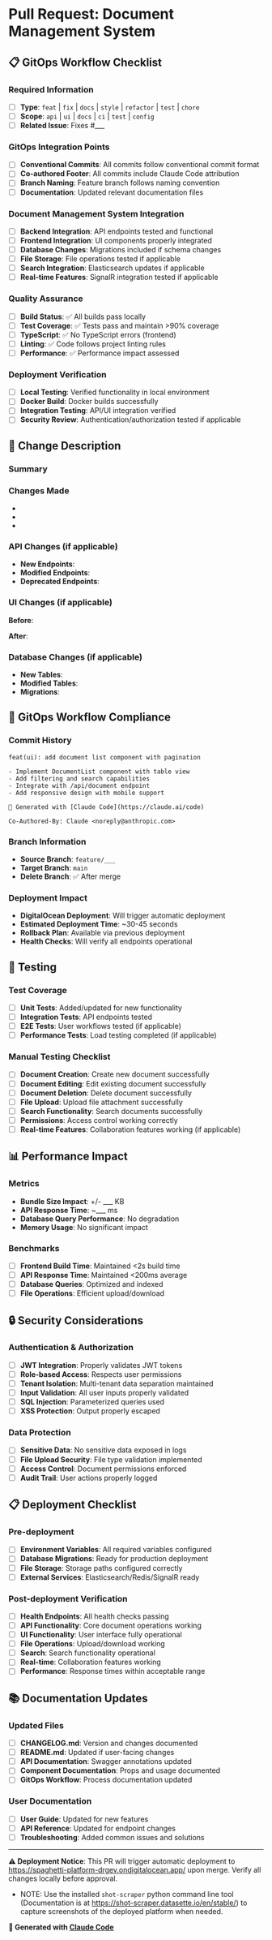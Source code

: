# Pull Request: Document Management System

## 📋 GitOps Workflow Checklist

### Required Information
- [ ] **Type**: `feat` | `fix` | `docs` | `style` | `refactor` | `test` | `chore`
- [ ] **Scope**: `api` | `ui` | `docs` | `ci` | `test` | `config`
- [ ] **Related Issue**: Fixes #___

### GitOps Integration Points
- [ ] **Conventional Commits**: All commits follow conventional commit format
- [ ] **Co-authored Footer**: All commits include Claude Code attribution
- [ ] **Branch Naming**: Feature branch follows naming convention
- [ ] **Documentation**: Updated relevant documentation files

### Document Management System Integration
- [ ] **Backend Integration**: API endpoints tested and functional
- [ ] **Frontend Integration**: UI components properly integrated
- [ ] **Database Changes**: Migrations included if schema changes
- [ ] **File Storage**: File operations tested if applicable
- [ ] **Search Integration**: Elasticsearch updates if applicable
- [ ] **Real-time Features**: SignalR integration tested if applicable

### Quality Assurance
- [ ] **Build Status**: ✅ All builds pass locally
- [ ] **Test Coverage**: ✅ Tests pass and maintain >90% coverage
- [ ] **TypeScript**: ✅ No TypeScript errors (frontend)
- [ ] **Linting**: ✅ Code follows project linting rules
- [ ] **Performance**: ✅ Performance impact assessed

### Deployment Verification
- [ ] **Local Testing**: Verified functionality in local environment
- [ ] **Docker Build**: Docker builds successfully
- [ ] **Integration Testing**: API/UI integration verified
- [ ] **Security Review**: Authentication/authorization tested if applicable

## 📝 Change Description

### Summary
<!-- Brief description of what this PR accomplishes -->

### Changes Made
<!-- List of specific changes made -->
- 
- 
- 

### API Changes (if applicable)
<!-- Document any API endpoint changes -->
- **New Endpoints**: 
- **Modified Endpoints**: 
- **Deprecated Endpoints**: 

### UI Changes (if applicable)
<!-- Include screenshots for UI changes -->
**Before**:
<!-- Screenshot or description of previous state -->

**After**:
<!-- Screenshot or description of new state -->

### Database Changes (if applicable)
<!-- Document any schema changes -->
- **New Tables**: 
- **Modified Tables**: 
- **Migrations**: 

## 🔄 GitOps Workflow Compliance

### Commit History
```
feat(ui): add document list component with pagination

- Implement DocumentList component with table view
- Add filtering and search capabilities  
- Integrate with /api/document endpoint
- Add responsive design with mobile support

🤖 Generated with [Claude Code](https://claude.ai/code)

Co-Authored-By: Claude <noreply@anthropic.com>
```

### Branch Information
- **Source Branch**: `feature/___`
- **Target Branch**: `main`
- **Delete Branch**: ✅ After merge

### Deployment Impact
- **DigitalOcean Deployment**: Will trigger automatic deployment
- **Estimated Deployment Time**: ~30-45 seconds
- **Rollback Plan**: Available via previous deployment
- **Health Checks**: Will verify all endpoints operational

## 🧪 Testing

### Test Coverage
- [ ] **Unit Tests**: Added/updated for new functionality
- [ ] **Integration Tests**: API endpoints tested
- [ ] **E2E Tests**: User workflows tested (if applicable)
- [ ] **Performance Tests**: Load testing completed (if applicable)

### Manual Testing Checklist
- [ ] **Document Creation**: Create new document successfully
- [ ] **Document Editing**: Edit existing document successfully  
- [ ] **Document Deletion**: Delete document successfully
- [ ] **File Upload**: Upload file attachment successfully
- [ ] **Search Functionality**: Search documents successfully
- [ ] **Permissions**: Access control working correctly
- [ ] **Real-time Features**: Collaboration features working (if applicable)

## 📊 Performance Impact

### Metrics
- **Bundle Size Impact**: +/- ___ KB
- **API Response Time**: ~___ ms
- **Database Query Performance**: No degradation
- **Memory Usage**: No significant impact

### Benchmarks
- [ ] **Frontend Build Time**: Maintained <2s build time
- [ ] **API Response Time**: Maintained <200ms average
- [ ] **Database Queries**: Optimized and indexed
- [ ] **File Operations**: Efficient upload/download

## 🔒 Security Considerations

### Authentication & Authorization
- [ ] **JWT Integration**: Properly validates JWT tokens
- [ ] **Role-based Access**: Respects user permissions
- [ ] **Tenant Isolation**: Multi-tenant data separation maintained
- [ ] **Input Validation**: All user inputs properly validated
- [ ] **SQL Injection**: Parameterized queries used
- [ ] **XSS Protection**: Output properly escaped

### Data Protection
- [ ] **Sensitive Data**: No sensitive data exposed in logs
- [ ] **File Upload Security**: File type validation implemented
- [ ] **Access Control**: Document permissions enforced
- [ ] **Audit Trail**: User actions properly logged

## 📋 Deployment Checklist

### Pre-deployment
- [ ] **Environment Variables**: All required variables configured
- [ ] **Database Migrations**: Ready for production deployment
- [ ] **File Storage**: Storage paths configured correctly
- [ ] **External Services**: Elasticsearch/Redis/SignalR ready

### Post-deployment Verification
- [ ] **Health Endpoints**: All health checks passing
- [ ] **API Functionality**: Core document operations working
- [ ] **UI Functionality**: User interface fully operational
- [ ] **File Operations**: Upload/download working
- [ ] **Search**: Search functionality operational
- [ ] **Real-time**: Collaboration features working
- [ ] **Performance**: Response times within acceptable range

## 📚 Documentation Updates

### Updated Files
- [ ] **CHANGELOG.md**: Version and changes documented
- [ ] **README.md**: Updated if user-facing changes
- [ ] **API Documentation**: Swagger annotations updated
- [ ] **Component Documentation**: Props and usage documented
- [ ] **GitOps Workflow**: Process documentation updated

### User Documentation
- [ ] **User Guide**: Updated for new features
- [ ] **API Reference**: Updated for endpoint changes
- [ ] **Troubleshooting**: Added common issues and solutions

---

**⚠️ Deployment Notice**: This PR will trigger automatic deployment to <https://spaghetti-platform-drgev.ondigitalocean.app/> upon merge. Verify all changes locally before approval.
  - NOTE: Use the installed `shot-scraper` python command line tool (Documentation is at <https://shot-scraper.datasette.io/en/stable/>) to capture screenshots of the deployed platform when needed.


**🤖 Generated with [Claude Code](https://claude.ai/code)**